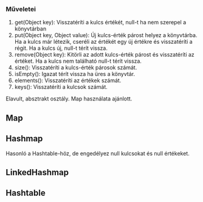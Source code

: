 ### Műveletei
1. get(Object key): Visszatéríti a kulcs értékét, null-t ha nem szerepel a könyvtárban
2. put(Object key, Object value): Új kulcs-érték párost helyez a könyvtárba. Ha a kulcs már létezik, cseréli az értékét egy új értékre és visszatéríti a régit. Ha a kulcs új, null-t térít vissza.
3. remove(Object key): Kitörli az adott kulcs-érték párost és visszatéríti az értéket. Ha a kulcs nem található null-t térít vissza.
4. size(): Visszatéríti a kulcs-érték párosok számát.
5. isEmpty(): Igazat térít vissza ha üres a könyvtár.  
6. elements(): Visszatéríti az értékek számát.
7. keys(): Visszatéríti a kulcsok számát.

Elavult, absztrakt osztály. Map használata ajánlott.

## Map

## Hashmap

Hasonló a Hashtable-höz, de engedélyez null kulcsokat és null értékeket.
## LinkedHashmap
## Hashtable
